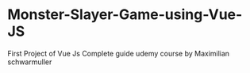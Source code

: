 # Monster-Slayer-Game-using-Vue-JS
First Project of Vue Js Complete guide udemy course by Maximilian schwarmuller 
